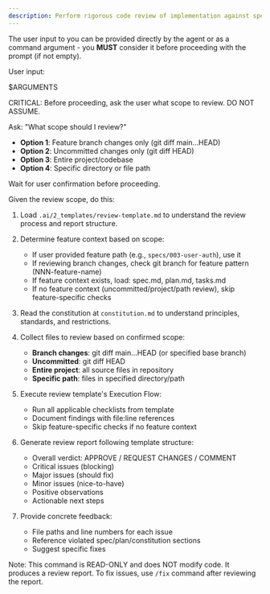 ```yaml
---
description: Perform rigorous code review of implementation against spec, plan, and constitution
---
```


The user input to you can be provided directly by the agent or as a command argument - you **MUST** consider it before proceeding with the prompt (if not empty).

User input:

$ARGUMENTS

CRITICAL: Before proceeding, ask the user what scope to review. DO NOT ASSUME.

Ask: "What scope should I review?"
- **Option 1**: Feature branch changes only (git diff main...HEAD)
- **Option 2**: Uncommitted changes only (git diff HEAD)
- **Option 3**: Entire project/codebase
- **Option 4**: Specific directory or file path

Wait for user confirmation before proceeding.

Given the review scope, do this:

1. Load `.ai/2_templates/review-template.md` to understand the review process and report structure.

2. Determine feature context based on scope:
   - If user provided feature path (e.g., `specs/003-user-auth`), use it
   - If reviewing branch changes, check git branch for feature pattern (NNN-feature-name)
   - If feature context exists, load: spec.md, plan.md, tasks.md
   - If no feature context (uncommitted/project/path review), skip feature-specific checks

3. Read the constitution at `constitution.md` to understand principles, standards, and restrictions.

4. Collect files to review based on confirmed scope:
   - **Branch changes**: git diff main...HEAD (or specified base branch)
   - **Uncommitted**: git diff HEAD
   - **Entire project**: all source files in repository
   - **Specific path**: files in specified directory/path

5. Execute review template's Execution Flow:
   - Run all applicable checklists from template
   - Document findings with file:line references
   - Skip feature-specific checks if no feature context

6. Generate review report following template structure:
   - Overall verdict: APPROVE / REQUEST CHANGES / COMMENT
   - Critical issues (blocking)
   - Major issues (should fix)
   - Minor issues (nice-to-have)
   - Positive observations
   - Actionable next steps

7. Provide concrete feedback:
   - File paths and line numbers for each issue
   - Reference violated spec/plan/constitution sections
   - Suggest specific fixes

Note: This command is READ-ONLY and does NOT modify code. It produces a review report. To fix issues, use `/fix` command after reviewing the report.
